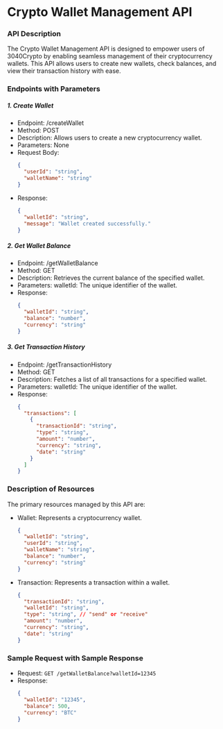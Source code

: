 # Crypto Wallet Management API

### API Description
The Crypto Wallet Management API is designed to empower users of 3040Crypto by enabling seamless management of their cryptocurrency wallets. This API allows users to create new wallets, check balances, and view their transaction history with ease.

### Endpoints with Parameters
##### 1. Create Wallet
- Endpoint: /createWallet
- Method: POST
- Description: Allows users to create a new cryptocurrency wallet.
- Parameters: None
- Request Body:
    ```json
    {
      "userId": "string",
      "walletName": "string"
    }
    ```
- Response:
    ```json
    {
      "walletId": "string",
      "message": "Wallet created successfully."
    }
    ```
##### 2. Get Wallet Balance
- Endpoint: /getWalletBalance
- Method: GET
- Description: Retrieves the current balance of the specified wallet.
- Parameters: walletId: The unique identifier of the wallet.
- Response:
    ```json
    {
      "walletId": "string",
      "balance": "number",
      "currency": "string"
    }
    ```
##### 3. Get Transaction History
- Endpoint: /getTransactionHistory
- Method: GET
- Description: Fetches a list of all transactions for a specified wallet.
- Parameters: walletId: The unique identifier of the wallet.
- Response:
    ```json
    {
      "transactions": [
        {
          "transactionId": "string",
          "type": "string",
          "amount": "number",
          "currency": "string",
          "date": "string"
        }
      ]
    }
    ```
### Description of Resources

The primary resources managed by this API are:

- Wallet: Represents a cryptocurrency wallet.
    ```json
    {
      "walletId": "string",
      "userId": "string",
      "walletName": "string",
      "balance": "number",
      "currency": "string"
    }
    ```

- Transaction: Represents a transaction within a wallet.
    ```json
    {
      "transactionId": "string",
      "walletId": "string",
      "type": "string", // "send" or "receive"
      "amount": "number",
      "currency": "string",
      "date": "string"
    }
    ```

### Sample Request with Sample Response

- Request: ```GET /getWalletBalance?walletId=12345```
- Response:
    ```json
    {
      "walletId": "12345",
      "balance": 500,
      "currency": "BTC"
    }
    ```
